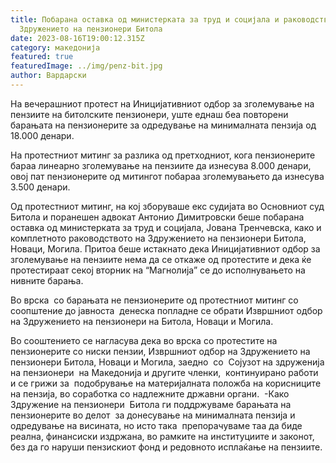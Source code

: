 ```yaml
---
title: Побарана оставка од министерката за труд и социјала и раководството на
  Здружението на пензионери Битола
date: 2023-08-16T19:00:12.315Z
category: македонија
featured: true
featuredImage: ../img/penz-bit.jpg
author: Вардарски
---
```

<!--StartFragment-->

На вечерашниот протест на Иницијативниот одбор за зголемување на пензиите на битолските пензионери, уште еднаш беа повторени барањата на пензионерите за одредување на минималната пензија од 18.000 денари.



<!--EndFragment--><!--StartFragment-->

На протестниот митинг за разлика од претходниот, кога пензионерите бараа линеарно зголемување на пензиите да изнесува 8.000 денари, овој пат пензионерите од митингот побараа зголемувањето да изнесува 3.500 денари.

Од протестниот митинг, на кој зборуваше екс судијата во Основниот суд Битола и поранешен адвокат Антонио Димитровски беше побарана оставка од министерката за труд и социјала, Јована Тренчевска, како и комплетното раководството на Здружението на пензионери Битола, Новаци, Могила. Притоа беше истакнато дека Иницијативниот одбор за зголемување на пензиите нема да се откаже од протестите и дека ќе протестираат секој вторник на “Магнолија” се до исполнувањето на нивните барања.

<!--EndFragment--><!--StartFragment-->

Во врска  со барањата не пензионерите од протестниот митинг со соопштение до јавноста  денеска попладне се обрати Извршниот одбор на Здружението на пензионери на Битола, Новаци и Могила.

Во сооштението се нагласува дека во врска со протестите на пензионерите со ниски пензии, Извршниот одбор на Здружението на пензионери Битола, Новаци и Могила, заедно  со  Сојузот на здруженија на пензионери  на Македонија и другите членки,  континуирано работи и се грижи за  подобрување на материјалната положба на корисниците на пензија, во соработка со надлежните државни органи.  -Како Здружение на пензионери  Битола ги поддржуваме барањата на пензионерите во делот  за донесување на минималната пензија и одредување на висината, но исто така  препорачуваме таа да биде реална, финансиски издржана, во рамките на институциите и законот, без да го наруши пензискиот фонд и редовното исплаќање на пензиите.

<!--EndFragment-->